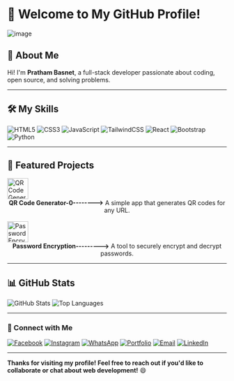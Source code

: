 # 👋 Welcome to My GitHub Profile!

![![image](https://github.com/user-attachments/assets/e1a88ec2-5c0e-44f0-ae55-05911d617526)
](https://github.com/misterpratham)

## 🚀 About Me
Hi! I'm **Pratham Basnet**, a full-stack developer passionate about coding, open source, and solving problems.

---

## 🛠️ My Skills

![HTML5](https://img.icons8.com/color/48/000000/html-5.png)
![CSS3](https://img.icons8.com/color/48/000000/css3.png)
![JavaScript](https://img.icons8.com/color/48/000000/javascript.png)
![TailwindCSS](https://img.icons8.com/color/48/000000/tailwindcss.png)
![React](https://img.icons8.com/color/48/react-native.png)
![Bootstrap](https://img.icons8.com/color/48/bootstrap.png)
![Python](https://img.icons8.com/color/48/000000/python.png)

---

## 🌟 Featured Projects

<a href="https://github.com/misterpratham/qrcode">
  <img src="https://github.com/user-attachments/assets/e871ba55-5711-4733-8aec-24bef40cc3a9" alt="QR Code Generator" height="48px">
</a>  
<center><b>QR Code Generator-0--------></b> 
A simple app that generates QR codes for any URL.  </center>
<br>  
<a href="https://github.com/misterpratham/Password-Encryption">
  <img src="https://github.com/user-attachments/assets/ff2bfd43-e395-41b2-a7ad-72994f2c555e" alt="Password Encryption" width="48px" height="48px">
</a>  
<center><b>Password Encryption---------></b>
A tool to securely encrypt and decrypt passwords.</center>

---

## 📊 GitHub Stats

![GitHub Stats](https://github-readme-stats.vercel.app/api?username=misterpratham&show_icons=true&theme=radical)
![Top Languages](https://github-readme-stats.vercel.app/api/top-langs/?username=misterpratham&layout=compact&theme=radical)

---

### 🤝 Connect with Me

[![Facebook](https://img.icons8.com/color/50/000000/facebook.png)](https://www.facebook.com/basnetpratham)
[![Instagram](https://img.icons8.com/color/50/000000/instagram.png)](https://www.instagram.com/basnetpratham)
[![WhatsApp](https://img.icons8.com/color/50/000000/whatsapp.png)](https://api.whatsapp.com/send/?phone=9779704543535&text=Hi%2C+I+need+help%21&type=phone_number&app_absent=0)
[![Portfolio](https://img.icons8.com/color/50/000000/domain.png)](https://misterpratham.github.io/Pratham-Basnet)
[![Email](https://img.icons8.com/color/50/000000/email.png)](mailto:prathambasnet963@gmail.com)
[![LinkedIn](https://img.icons8.com/color/50/000000/linkedin.png)](https://www.linkedin.com/in/prathambasnet99/)

---

**Thanks for visiting my profile! Feel free to reach out if you'd like to collaborate or chat about web development!** 😄
